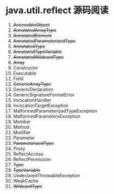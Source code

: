 # java.util.reflect 源码阅读

1. ~~AccessibleObject~~
2. ~~AnnotatedArrayType~~
3. ~~AnnotatedElement~~
4. ~~AnnotatedParameterizedType~~
5. ~~AnnotatedType~~
6. ~~AnnotatedTypeVariable~~
7. ~~AnnotatedWildcardType~~
8. ~~Array~~
9. Constructor
10. Executable
11. Field
12. ~~GenericArrayType~~
13. GenericDeclaration
14. GenericSignatureFormatError
15. InvocationHandler
16. InvocationTargetException
17. MalformedParameterizedTypeException
18. MalformedParametersException
19. Member
20. Method
21. Modifier
22. Parameter
23. ~~ParameterizedType~~
24. Proxy
25. ReflectAccess
26. ReflectPermission
27. ~~Type~~
28. ~~TypeVariable~~
29. UndeclaredThrowableException
30. WeakCache
31. ~~WildcardType~~